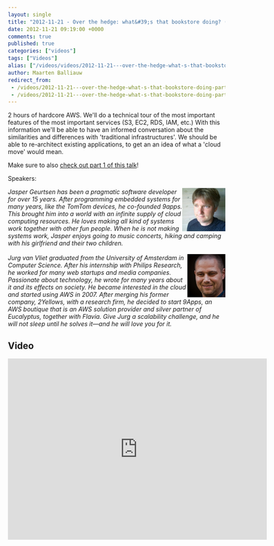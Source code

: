 ```yaml
---
layout: single
title: "2012-11-21 - Over the hedge: what&#39;s that bookstore doing? (part 2)"
date: 2012-11-21 09:19:00 +0000
comments: true
published: true
categories: ["videos"]
tags: ["Videos"]
alias: ["/videos/videos/2012-11-21---over-the-hedge-what-s-that-bookstore-doing-part2"]
author: Maarten Balliauw
redirect_from:
 - /videos/2012-11-21---over-the-hedge-what-s-that-bookstore-doing-part2.html
 - /videos/2012-11-21---over-the-hedge-what-s-that-bookstore-doing-part2.html
---
```


<p>2 hours of hardcore AWS. We'll do a technical tour of the most important features of the most important services (S3, EC2, RDS, IAM, etc.) With this information we'll be able to have an informed conversation about the similarities and differences with 'traditional infrastructures'. We should be able to re-architect existing applications, to get an an idea of what a 'cloud move' would mean.</p>
<p>Make sure to also <a href="http://azug.be/videos/2012-11-21---over-the-hedge-what-s-that-bookstore-doing-part1">check out part&nbsp;1 of this talk</a>!</p>
<p>Speakers:</p>
<p><em>J<img width="100" height="100" align="right" alt="" src="/assets/media/speakers/jasper-geurtsen.jpg">asper Geurtsen has been a pragmatic software developer for over 15 years. After programming embedded systems for many years, like the TomTom devices, he co-founded 9apps. This brought him into a world with an infinite supply of cloud computing resources. He loves making all kind of systems work together with other fun people. When he is not making systems work, Jasper enjoys going to music concerts, hiking and camping with his girlfriend and their two children.</em><br><br><em><img width="88" height="100" align="right" alt="" src="/assets/media/speakers/jurg-van-vliet.jpg">Jurg van Vliet graduated from the University of Amsterdam in Computer Science. After his internship with Philips Research, he worked for many web startups and media companies. Passionate about technology, he wrote for many years about it and its effects on society. He became interested in the cloud and started using AWS in 2007. After merging his former company, 2Yellows, with a research firm, he decided to start 9Apps, an AWS boutique that is an AWS solution provider and silver partner of Eucalyptus, together with Flavia. Give Jurg a scalability challenge, and he will not sleep until he solves it&mdash;and he will love you for it.</em></p>

<h2>Video</h2>
<div>
				
				
				
<iframe width="600" height="420" src="https://www.youtube.com/embed/rYy2jdVqibg?hd=1" frameborder="0" allowfullscreen=""></iframe>
				
</div>







